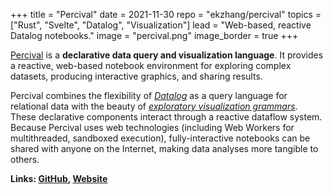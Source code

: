 +++
title = "Percival"
date = 2021-11-30
repo = "ekzhang/percival"
topics = ["Rust", "Svelte", "Datalog", "Visualization"]
lead = "Web-based, reactive Datalog notebooks."
image = "percival.png"
image_border = true
+++

[Percival](https://percival.ink/) is a **declarative data query and
visualization language**. It provides a reactive, web-based notebook environment
for exploring complex datasets, producing interactive graphics, and sharing
results.

Percival combines the flexibility of
[_Datalog_](https://en.wikipedia.org/wiki/Datalog) as a query language for
relational data with the beauty of
[_exploratory visualization grammars_](https://observablehq.com/@observablehq/plot).
These declarative components interact through a reactive dataflow system.
Because Percival uses web technologies (including Web Workers for multithreaded,
sandboxed execution), fully-interactive notebooks can be shared with anyone on
the Internet, making data analyses more tangible to others.

**Links: [GitHub](https://github.com/ekzhang/percival),
[Website](https://percival.ink/)**
